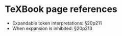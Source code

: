 # TeXBook page references

- Expandable token interpretations: §20p211
- When expansion is inhibited: §20p213
